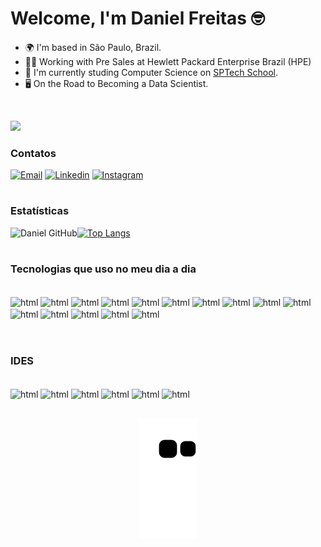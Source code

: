 Welcome, I'm Daniel Freitas 🤓
==========================

* 🌍  I'm based in São Paulo, Brazil.
* 🧑‍💼 Working with Pre Sales at Hewlett Packard Enterprise Brazil (HPE)
* 🚀  I'm currently studing Computer Science on [SPTech School](https://www.sptech.school).
* 🖥️  On the Road to Becoming a Data Scientist.

</br>

<a href="https://www.github.com/Daniel-Freitas0" target="_blank" rel="noreferrer"><img
src="https://img.shields.io/github/followers/Daniel-Freitas0?logo=github&style=for-the-badge&color=3382ed&labelColor=171717" /></a>



### **Contatos**

[![Email](https://img.shields.io/badge/Microsoft_Outlook-0078D4?style=for-the-badge&logo=microsoft-outlook&logoColor=white)](mailto:daniel.siqueira@sptech.school)
[![Linkedin](https://img.shields.io/badge/LinkedIn-0077B5?style=for-the-badge&logo=linkedin&logoColor=white)](https://www.linkedin.com/in/daniel-freitas-150072210)
[![Instagram](https://img.shields.io/badge/Instagram-E4405F?style=for-the-badge&logo=instagram&logoColor=white)](https://www.instagram.com/danielfreitas.zip/)

#
### **Estatísticas**

![Daniel GitHub](https://github-readme-stats.vercel.app/api?username=Daniel-Freitas0&show_icons=true&hide_border=true&count_private=true&hide=prs,issues&theme=transparent&locale=pt-BR)[![Top Langs](https://github-readme-stats.vercel.app/api/top-langs/?username=Daniel-Freitas0&layout=compact&theme=transparent&locale=pt-BR&hide_border=true)](https://github.com/anuraghazra/github-readme-stats)



#
### **Tecnologias que uso no meu dia a dia**
<div style="display: inline_block"></br>
<img align="center" alt="html" src="https://img.shields.io/badge/JavaScript-F7DF1E?style=for-the-badge&logo=javascript&logoColor=black">
<img align="center" alt="html" src="https://img.shields.io/badge/Node.js-43853D?style=for-the-badge&logo=node.js&logoColor=white">
<img align="center" alt="html" src="https://img.shields.io/badge/HTML5-E34F26?style=for-the-badge&logo=html5&logoColor=white">
<img align="center" alt="html" src="https://img.shields.io/badge/CSS3-1572B6?style=for-the-badge&logo=css3&logoColor=white">
<img align="center" alt="html" src="https://img.shields.io/badge/Python-14354C?style=for-the-badge&logo=python&logoColor=white">
<img align="center" alt="html" src="https://img.shields.io/badge/Java-ED8B00?style=for-the-badge&logo=java&logoColor=white">
<img align="center" alt="html" src="https://img.shields.io/badge/R-276DC3?style=for-the-badge&logo=r&logoColor=white">
<img align="center" alt="html" src="https://img.shields.io/badge/Bootstrap-563D7C?style=for-the-badge&logo=bootstrap&logoColor=white">
<img align="center" alt="html" src="https://img.shields.io/badge/MySQL-00000F?style=for-the-badge&logo=mysql&logoColor=white">
<img align="center" alt="html" src="https://img.shields.io/badge/Amazon_AWS-232F3E?style=for-the-badge&logo=amazon-aws&logoColor=white">
<img align="center" alt="html" src="https://img.shields.io/badge/Zorin%20OS-0CC1F3?style=for-the-badge&logo=zorin&logoColor=white">
<img align="center" alt="html" src="https://img.shields.io/badge/Microsoft_Azure-0089D6?style=for-the-badge&logo=microsoft-azure&logoColor=white">
<img align="center" alt="html" src="https://img.shields.io/badge/GIT-E44C30?style=for-the-badge&logo=git&logoColor=white">
<img align="center" alt="html" src="https://img.shields.io/badge/React-20232A?style=for-the-badge&logo=react&logoColor=61DAFB">
<img align="center" alt="html" src="https://img.shields.io/badge/Spring-6DB33F?style=for-the-badge&logo=spring&logoColor=white">


</div>
</br>

#
### **IDES**

<div style="display: inline_block"></br>

<img align="center" alt="html" src="https://img.shields.io/badge/Colab-F9AB00?style=for-the-badge&logo=googlecolab&color=525252">
<img align="center" alt="html" src="https://img.shields.io/badge/RStudio-75AADB?style=for-the-badge&logo=RStudio&logoColor=white">
<img align="center" alt="html" src="https://img.shields.io/badge/Visual_Studio_Code-0078D4?style=for-the-badge&logo=visual%20studio%20code&logoColor=white">
<img align="center" alt="html" src="https://img.shields.io/badge/Arduino_IDE-00979D?style=for-the-badge&logo=arduino&logoColor=white">
<img align="center" alt="html" src="https://img.shields.io/badge/apache%20netbeans-1B6AC6?style=for-the-badge&logo=apache%20netbeans%20IDE&logoColor=white">
<img align="center" alt="html" src="https://img.shields.io/badge/IntelliJ_IDEA-000000.svg?style=for-the-badge&logo=intellij-idea&logoColor=white">


</div>
</br>

<div align="center">

  
![snake gif](https://github.com/Daniel-Freitas0/Daniel-Freitas0/blob/output/github-contribution-grid-snake.svg)
  
</div>

